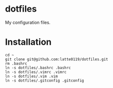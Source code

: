 # dotfiles
My configuration files.  
# Installation
~~~
cd ~
git clone git@github.com:latte0119/dotfiles.git
rm .bashrc
ln -s dotfiles/.bashrc .bashrc
ln -s dotfiles/.vimrc .vimrc
ln -s dotfiles/.vim .vim
ln -s dotfiles/.gitconfig .gitconfig
~~~


